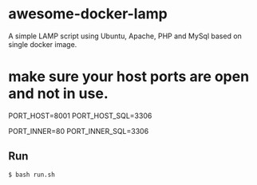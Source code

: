 # awesome-docker-lamp
A simple LAMP script using Ubuntu, Apache, PHP and MySql based on single docker image.

# make sure your host ports are open and not in use.
PORT_HOST=8001
PORT_HOST_SQL=3306


PORT_INNER=80
PORT_INNER_SQL=3306

## Run

`$ bash run.sh`

